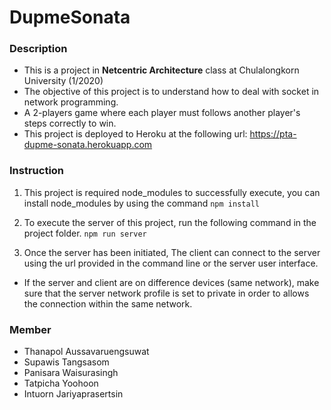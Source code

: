 # DupmeSonata

### Description
- This is a project in **Netcentric Architecture** class at Chulalongkorn University (1/2020)
- The objective of this project is to understand how to deal with socket in network programming.
- A 2-players game where each player must follows another player's steps correctly to win.
- This project is deployed to Heroku at the following url: https://pta-dupme-sonata.herokuapp.com

### Instruction
1. This project is required node_modules to successfully execute, you can install node_modules by using the command `npm install`

2. To execute the server of this project, run the following command in the project folder.
 `npm run server`

3. Once the server has been initiated, The client can connect to the server using the url provided in the command line or the server user interface.
- If the server and client are on difference devices (same network), make sure that the server network profile is set to private in order to allows the connection within the same network.



### Member
- Thanapol Aussavaruengsuwat
- Supawis Tangsasom
- Panisara Waisurasingh
- Tatpicha Yoohoon
- Intuorn Jariyaprasertsin
